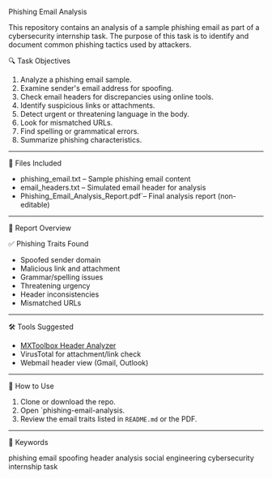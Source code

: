 
Phishing Email Analysis

This repository contains an analysis of a sample phishing email as part of a cybersecurity internship task. The purpose of this task is to identify and document common phishing tactics used by attackers.

🔍 Task Objectives

1. Analyze a phishing email sample.
2. Examine sender's email address for spoofing.
3. Check email headers for discrepancies using online tools.
4. Identify suspicious links or attachments.
5. Detect urgent or threatening language in the body.
6. Look for mismatched URLs.
7. Find spelling or grammatical errors.
8. Summarize phishing characteristics.

---

📂 Files Included

- phishing_email.txt – Sample phishing email content
- email_headers.txt – Simulated email header for analysis
- Phishing_Email_Analysis_Report.pdf`– Final analysis report (non-editable)
---

📸 Report Overview

✅ Phishing Traits Found

- Spoofed sender domain
- Malicious link and attachment
- Grammar/spelling issues
- Threatening urgency
- Header inconsistencies
- Mismatched URLs

---

🛠 Tools Suggested

- [MXToolbox Header Analyzer](https://mxtoolbox.com/EmailHeaders.aspx)
- VirusTotal for attachment/link check
- Webmail header view (Gmail, Outlook)

---

📝 How to Use

1. Clone or download the repo.
2. Open `phishing-email-analysis.
3. Review the email traits listed in `README.md` or the PDF.

---

📌 Keywords

phishing email spoofing header analysis social engineering cybersecurity internship task


